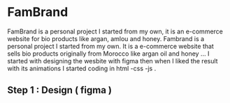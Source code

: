 # FamBrand
FamBrand is a personal project I started from my own, it is an e-commerce website for bio products like argan, amlou and honey. 
Fambrand is a personal project I started from my own. It is a e-commerce website that sells bio products originally from Morocco like argan oil and honey ... I started with designing the wesbite with figma then when I liked the result with its animations I started coding in html -css -js . 

## Step 1 : Design ( figma )
